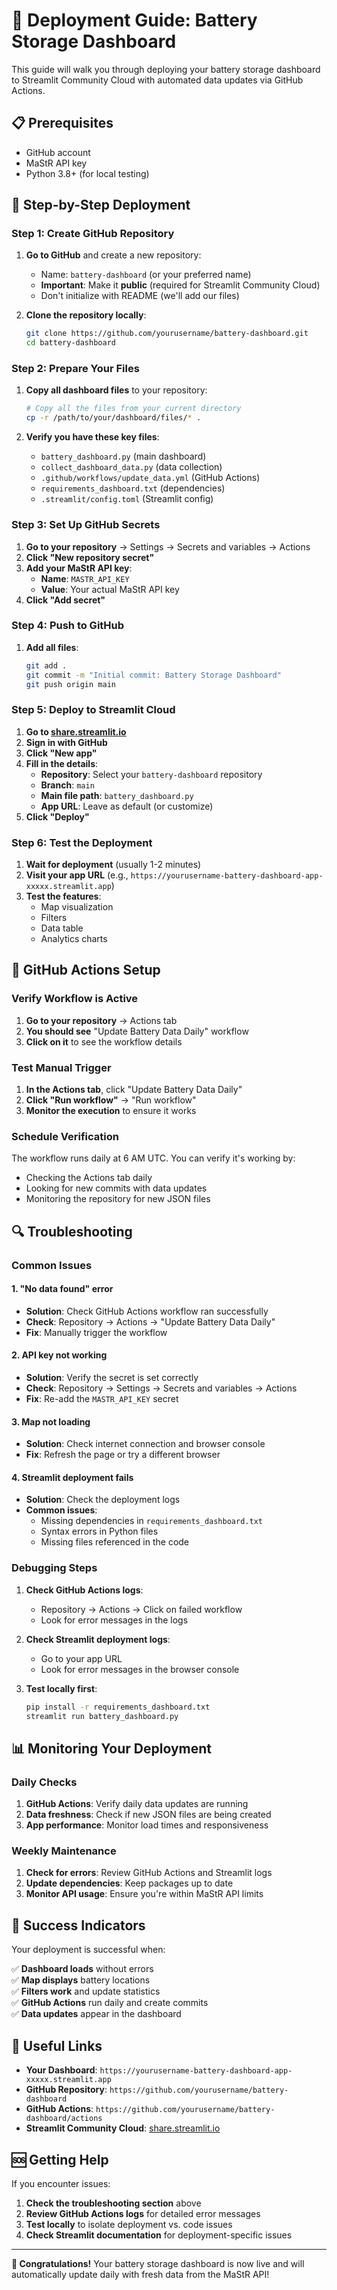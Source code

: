 # 🚀 Deployment Guide: Battery Storage Dashboard

This guide will walk you through deploying your battery storage dashboard to Streamlit Community Cloud with automated data updates via GitHub Actions.

## 📋 Prerequisites

- GitHub account
- MaStR API key
- Python 3.8+ (for local testing)

## 🎯 Step-by-Step Deployment

### Step 1: Create GitHub Repository

1. **Go to GitHub** and create a new repository:
   - Name: `battery-dashboard` (or your preferred name)
   - **Important**: Make it **public** (required for Streamlit Community Cloud)
   - Don't initialize with README (we'll add our files)

2. **Clone the repository locally**:
   ```bash
   git clone https://github.com/yourusername/battery-dashboard.git
   cd battery-dashboard
   ```

### Step 2: Prepare Your Files

1. **Copy all dashboard files** to your repository:
   ```bash
   # Copy all the files from your current directory
   cp -r /path/to/your/dashboard/files/* .
   ```

2. **Verify you have these key files**:
   - `battery_dashboard.py` (main dashboard)
   - `collect_dashboard_data.py` (data collection)
   - `.github/workflows/update_data.yml` (GitHub Actions)
   - `requirements_dashboard.txt` (dependencies)
   - `.streamlit/config.toml` (Streamlit config)

### Step 3: Set Up GitHub Secrets

1. **Go to your repository** → Settings → Secrets and variables → Actions
2. **Click "New repository secret"**
3. **Add your MaStR API key**:
   - **Name**: `MASTR_API_KEY`
   - **Value**: Your actual MaStR API key
4. **Click "Add secret"**

### Step 4: Push to GitHub

1. **Add all files**:
   ```bash
   git add .
   git commit -m "Initial commit: Battery Storage Dashboard"
   git push origin main
   ```

### Step 5: Deploy to Streamlit Cloud

1. **Go to [share.streamlit.io](https://share.streamlit.io)**
2. **Sign in with GitHub**
3. **Click "New app"**
4. **Fill in the details**:
   - **Repository**: Select your `battery-dashboard` repository
   - **Branch**: `main`
   - **Main file path**: `battery_dashboard.py`
   - **App URL**: Leave as default (or customize)
5. **Click "Deploy"**

### Step 6: Test the Deployment

1. **Wait for deployment** (usually 1-2 minutes)
2. **Visit your app URL** (e.g., `https://yourusername-battery-dashboard-app-xxxxx.streamlit.app`)
3. **Test the features**:
   - Map visualization
   - Filters
   - Data table
   - Analytics charts

## 🔧 GitHub Actions Setup

### Verify Workflow is Active

1. **Go to your repository** → Actions tab
2. **You should see** "Update Battery Data Daily" workflow
3. **Click on it** to see the workflow details

### Test Manual Trigger

1. **In the Actions tab**, click "Update Battery Data Daily"
2. **Click "Run workflow"** → "Run workflow"
3. **Monitor the execution** to ensure it works

### Schedule Verification

The workflow runs daily at 6 AM UTC. You can verify it's working by:
- Checking the Actions tab daily
- Looking for new commits with data updates
- Monitoring the repository for new JSON files

## 🔍 Troubleshooting

### Common Issues

#### 1. **"No data found" error**
- **Solution**: Check GitHub Actions workflow ran successfully
- **Check**: Repository → Actions → "Update Battery Data Daily"
- **Fix**: Manually trigger the workflow

#### 2. **API key not working**
- **Solution**: Verify the secret is set correctly
- **Check**: Repository → Settings → Secrets and variables → Actions
- **Fix**: Re-add the `MASTR_API_KEY` secret

#### 3. **Map not loading**
- **Solution**: Check internet connection and browser console
- **Fix**: Refresh the page or try a different browser

#### 4. **Streamlit deployment fails**
- **Solution**: Check the deployment logs
- **Common issues**:
  - Missing dependencies in `requirements_dashboard.txt`
  - Syntax errors in Python files
  - Missing files referenced in the code

### Debugging Steps

1. **Check GitHub Actions logs**:
   - Repository → Actions → Click on failed workflow
   - Look for error messages in the logs

2. **Check Streamlit deployment logs**:
   - Go to your app URL
   - Look for error messages in the browser console

3. **Test locally first**:
   ```bash
   pip install -r requirements_dashboard.txt
   streamlit run battery_dashboard.py
   ```

## 📊 Monitoring Your Deployment

### Daily Checks

1. **GitHub Actions**: Verify daily data updates are running
2. **Data freshness**: Check if new JSON files are being created
3. **App performance**: Monitor load times and responsiveness

### Weekly Maintenance

1. **Check for errors**: Review GitHub Actions and Streamlit logs
2. **Update dependencies**: Keep packages up to date
3. **Monitor API usage**: Ensure you're within MaStR API limits

## 🎉 Success Indicators

Your deployment is successful when:

✅ **Dashboard loads** without errors  
✅ **Map displays** battery locations  
✅ **Filters work** and update statistics  
✅ **GitHub Actions** run daily and create commits  
✅ **Data updates** appear in the dashboard  

## 🔗 Useful Links

- **Your Dashboard**: `https://yourusername-battery-dashboard-app-xxxxx.streamlit.app`
- **GitHub Repository**: `https://github.com/yourusername/battery-dashboard`
- **GitHub Actions**: `https://github.com/yourusername/battery-dashboard/actions`
- **Streamlit Community Cloud**: [share.streamlit.io](https://share.streamlit.io)

## 🆘 Getting Help

If you encounter issues:

1. **Check the troubleshooting section** above
2. **Review GitHub Actions logs** for detailed error messages
3. **Test locally** to isolate deployment vs. code issues
4. **Check Streamlit documentation** for deployment-specific issues

---

**🎊 Congratulations!** Your battery storage dashboard is now live and will automatically update daily with fresh data from the MaStR API! 
